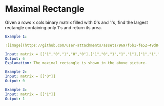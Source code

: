 # Maximal Rectangle
Given a rows x cols binary matrix filled with 0's and 1's, find the largest rectangle containing only 1's and return its area.

 
```yaml
Example 1:

![image](https://github.com/user-attachments/assets/9697f6b1-fe52-49d8-bde1-2cbf60afb78f)

Input: matrix = [["1","0","1","0","0"],["1","0","1","1","1"],["1","1","1","1","1"],["1","0","0","1","0"]]
Output: 6
Explanation: The maximal rectangle is shown in the above picture.

Example 2:
Input: matrix = [["0"]]
Output: 0

Example 3:
Input: matrix = [["1"]]
Output: 1
```
 
